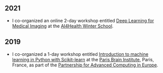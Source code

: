 ## 2021

* I co-organized an online 2-day workshop entitled
[Deep Learning for Medical Imaging](https://aramislab.paris.inria.fr/workshops/DL4MI/)
at the [AI4Health Winter School](https://ai4healthschool.org).


## 2019

* I co-organized a 1-day workshop entitled
[Introduction to machine learning in Python with Scikit-learn](https://events.prace-ri.eu/event/933/)
at the [Paris Brain Institute](https://icm-institute.org/en/), Paris, France,
as part of the [Partnership for Advanced Computing in Europe](https://prace-ri.eu).
